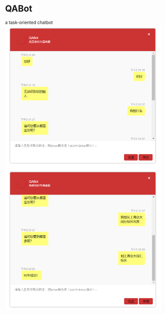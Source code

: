 # QABot
a task-oriented chatbot
![image](https://github.com/cosprophet/QABot/blob/master/1.png)
![image](https://github.com/cosprophet/QABot/blob/master/2.png)
